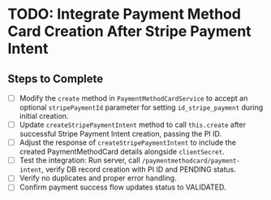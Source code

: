 # TODO: Integrate Payment Method Card Creation After Stripe Payment Intent

## Steps to Complete

- [ ] Modify the `create` method in `PaymentMethodCardService` to accept an optional `stripePaymentId` parameter for setting `id_stripe_payment` during initial creation.
- [ ] Update `createStripePaymentIntent` method to call `this.create` after successful Stripe Payment Intent creation, passing the PI ID.
- [ ] Adjust the response of `createStripePaymentIntent` to include the created PaymentMethodCard details alongside `clientSecret`.
- [ ] Test the integration: Run server, call `/paymentmethodcard/payment-intent`, verify DB record creation with PI ID and PENDING status.
- [ ] Verify no duplicates and proper error handling.
- [ ] Confirm payment success flow updates status to VALIDATED.

